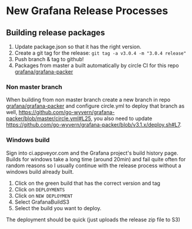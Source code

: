 # New Grafana Release Processes

## Building release packages

1) Update package.json so that it has the right version.
2) Create a git tag for the release: `git tag -a v3.0.4 -m "3.0.4 release"`
3) Push branch & tag to github!
2) Packages from master a built automatically by circle CI for this repo [grafana/grafana-packer](https://github.com/go-wyvern/grafana-packer)

### Non master branch

When building from non master branch create a new branch in repo [grafana/grafana-packer](https://github.com/go-wyvern/grafana-packer)
and configure circle.yml to deploy that branch as well, https://github.com/go-wyvern/grafana-packer/blob/master/circle.yml#L25,
you also need to update https://github.com/go-wyvern/grafana-packer/blob/v3.1.x/deploy.sh#L7.

### Windows build

Sign into ci.appveyor.com and the Grafana project's build history page. Builds for windows take a long time (around 20min)
and fail quite often for random reasons so I usually continue with the release process without a windows build already built.

1) Click on the green build that has the correct version and tag
2) Click on `DEPLOYMENTS`
3) Click on `NEW DEPLOYMENT`
4) Select GrafanaBuildS3
4) Select the build you want to deploy.

The deployment should be quick (just uploads the release zip file to S3)


